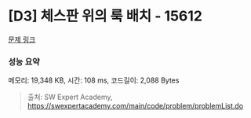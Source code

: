 # [D3] 체스판 위의 룩 배치 - 15612 

[문제 링크](https://swexpertacademy.com/main/code/problem/problemDetail.do?contestProbId=AYOBfxwaAXsDFATW) 

### 성능 요약

메모리: 19,348 KB, 시간: 108 ms, 코드길이: 2,088 Bytes



> 출처: SW Expert Academy, https://swexpertacademy.com/main/code/problem/problemList.do